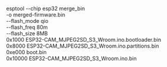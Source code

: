 esptool --chip esp32 merge_bin \
  -o merged-firmware.bin \
  --flash_mode qio \
  --flash_freq 80m \
  --flash_size 8MB \
  0x1000 ESP32-CAM_MJPEG2SD_S3_Wroom.ino.bootloader.bin \
  0x8000 ESP32-CAM_MJPEG2SD_S3_Wroom.ino.partitions.bin \
  0xe000 boot.bin \
  0x10000 ESP32-CAM_MJPEG2SD_S3_Wroom.ino.bin


